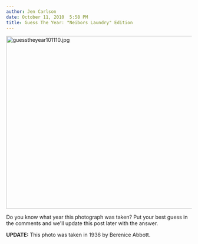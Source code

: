 ```yaml
---
author: Jen Carlson
date: October 11, 2010  5:58 PM
title: Guess The Year: "Neibors Laundry" Edition
---
```


<p><span class="mt-enclosure mt-enclosure-image" style="display: inline;"> <img alt="guesstheyear101110.jpg" src="https://web.archive.org/web/20120605082737im_/http://gothamist.com/attachments/arts_jen/guesstheyear101110.jpg" width="640" height="469" class="image-none"> </span></p>

<p>Do you know what year this photograph was taken? Put your best guess in the comments and we&apos;ll update this post later with the answer.</p>

<p><strong>UPDATE:</strong> This photo was taken in 1936 by Berenice Abbott.</p>